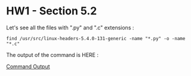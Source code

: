# HW1 - Section 5.2

Let's see all the files with ".py" and ".c" extensions :

```
find /usr/src/linux-headers-5.4.0-131-generic -name "*.py" -o -name "*.c"
```

The output of the command is HERE :

[Command Output](https://github.com/alijafari79/Python_Lab/blob/main/HW1/Section_5.2/found_files.txt)
